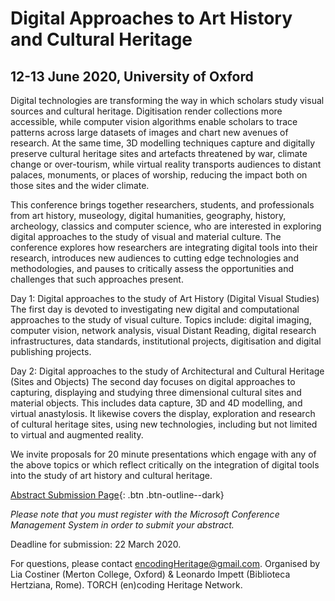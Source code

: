 # Digital Approaches to Art History and Cultural Heritage

## 12-13 June 2020, University of Oxford


Digital technologies are transforming the way in which scholars study visual sources and cultural heritage. Digitisation render collections more accessible, while computer vision algorithms enable scholars to trace patterns across large datasets of images and chart new avenues of research. At the same time, 3D modelling techniques capture and digitally preserve cultural heritage sites and artefacts threatened by war, climate change or over-tourism, while virtual reality transports audiences to distant palaces, monuments, or places of worship, reducing the impact both on those sites and the wider climate. 

This conference brings together researchers, students, and professionals from art history, museology, digital humanities, geography, history, archeology, classics and computer science, who are interested in exploring digital approaches to the study of visual and material culture. The conference explores how researchers are integrating digital tools into their research, introduces new audiences to cutting edge technologies and methodologies, and pauses to critically assess the opportunities and challenges that such approaches present.

Day 1: Digital approaches to the study of Art History (Digital Visual Studies)
The first day is devoted to investigating new digital and computational approaches to the study of visual culture. Topics include: digital imaging, computer vision, network analysis, visual Distant Reading, digital research infrastructures, data standards, institutional projects, digitisation and digital publishing projects.

Day 2: Digital approaches to the study of Architectural and Cultural Heritage (Sites and Objects)
The second day focuses on digital approaches to capturing, displaying and studying three dimensional cultural sites and material objects. This includes data capture, 3D and 4D modelling, and virtual anastylosis. It likewise covers the display, exploration and research of cultural heritage sites, using new technologies, including but not limited to virtual and augmented reality.

We invite proposals for 20 minute presentations which engage with any of the above topics or which reflect critically on the integration of digital tools into the study of art history and cultural heritage.

[Abstract Submission Page](https://cmt3.research.microsoft.com/DAH2020/){: .btn .btn-outline--dark}

*Please note that you must register with the Microsoft Conference Management System in order to submit your abstract.*

Deadline for submission: 22 March 2020.

For questions, please contact encodingHeritage@gmail.com. 
Organised by Lia Costiner (Merton College, Oxford) & Leonardo Impett (Biblioteca Hertziana, Rome).
TORCH (en)coding Heritage Network.
